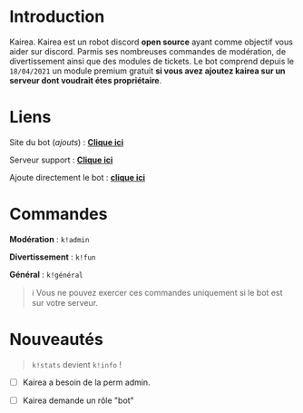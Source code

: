 # Introduction
Kairea. Kairea est un robot discord **open source** ayant comme objectif vous aider sur discord. Parmis ses nombreuses commandes de modération, de divertissement ainsi que des modules de tickets. Le bot comprend depuis le `18/04/2021` un module premium gratuit **si vous avez ajoutez kairea sur un serveur dont voudrait étes propriétaire**.

# Liens 

Site du bot (_ajouts_) : **[Clique ici](http://kaireabot.tk/)**

Serveur support : **[Clique ici](https://discord.gg/ZEGUq4y2wh)**

Ajoute directement le bot : **[clique ici](https://discord.com/oauth2/authorize?client_id=812273085381345300&scope=bot%20applications.commands&permissions=2147483647)**

# Commandes 

**Modération** : `k!admin`

**Divertissement** : `k!fun`

**Général** : `k!général`

> ℹ Vous ne pouvez exercer ces commandes uniquement si le bot est sur votre serveur.

# Nouveautés

> `k!stats` devient `k!info` !

- [ ] Kairea a besoin de la perm admin.
- [ ] Kairea demande un rôle "bot"

